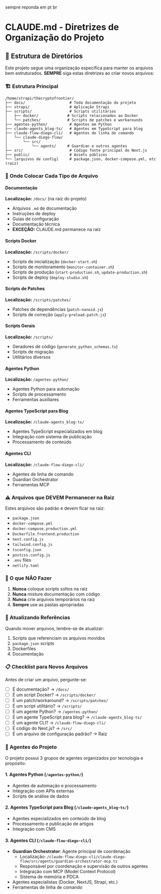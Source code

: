 sempre reponda em pt br
# CLAUDE.md - Diretrizes de Organização do Projeto

## 📁 Estrutura de Diretórios

Este projeto segue uma organização específica para manter os arquivos bem estruturados. **SEMPRE** siga estas diretrizes ao criar novos arquivos:

### 🏗️ Estrutura Principal

```
/home/strapi/thecryptofrontier/
├── docs/                    # Toda documentação do projeto
├── strapi/                  # Aplicação Strapi
├── scripts/                 # Scripts utilitários
│   ├── docker/             # Scripts relacionados ao Docker
│   └── patches/            # Scripts de patches e workarounds
├── agentes-python/          # Agentes em Python
├── claude-agents_blog-ts/   # Agentes em TypeScript para blog
├── claude-flow-diego-cli/   # Agentes de linha de comando
│   └── claude-diego-flow/
│       └── src/
│           └── agents/     # Guardian e outros agentes
├── src/                     # Código fonte principal do Next.js
├── public/                  # Assets públicos
└── [arquivos de config]     # package.json, docker-compose.yml, etc (raiz)
```

### 📝 Onde Colocar Cada Tipo de Arquivo

#### Documentação
**Localização:** `/docs/` (na raiz do projeto)
- Arquivos `.md` de documentação
- Instruções de deploy
- Guias de configuração
- Documentação técnica
- **EXCEÇÃO:** CLAUDE.md permanece na raiz

#### Scripts Docker
**Localização:** `/scripts/docker/`
- Scripts de inicialização (`docker-start.sh`)
- Scripts de monitoramento (`monitor-container.sh`)
- Scripts de produção (`start-production.sh`, `update-production.sh`)
- Scripts de deploy (`deploy-studio.sh`)

#### Scripts de Patches
**Localização:** `/scripts/patches/`
- Patches de dependências (`patch-nanoid.js`)
- Scripts de correção (`apply-preload-patch.js`)

#### Scripts Gerais
**Localização:** `/scripts/`
- Geradores de código (`generate_python_schemas.ts`)
- Scripts de migração
- Utilitários diversos

#### Agentes Python
**Localização:** `/agentes-python/`
- Agentes Python para automação
- Scripts de processamento
- Ferramentas auxiliares

#### Agentes TypeScript para Blog
**Localização:** `/claude-agents_blog-ts/`
- Agentes TypeScript especializados em blog
- Integração com sistema de publicação
- Processamento de conteúdo

#### Agentes CLI
**Localização:** `/claude-flow-diego-cli/`
- Agentes de linha de comando
- Guardian Orchestrator
- Ferramentas MCP

### ⚠️ Arquivos que DEVEM Permanecer na Raiz

Estes arquivos são padrão e devem ficar na raiz:
- `package.json`
- `docker-compose.yml`
- `docker-compose.production.yml`
- `Dockerfile.frontend.production`
- `next.config.js`
- `tailwind.config.js`
- `tsconfig.json`
- `postcss.config.js`
- `.env` files
- `netlify.toml`

### 🚫 O que NÃO Fazer

1. **Nunca** coloque scripts soltos na raiz
2. **Nunca** misture documentação com código
3. **Nunca** crie arquivos temporários na raiz
4. **Sempre** use as pastas apropriadas

### 🔄 Atualizando Referências

Quando mover arquivos, lembre-se de atualizar:
1. Scripts que referenciam os arquivos movidos
2. `package.json` scripts
3. Dockerfiles
4. Documentação

### 📋 Checklist para Novos Arquivos

Antes de criar um arquivo, pergunte-se:
- [ ] É documentação? → `/docs/`
- [ ] É um script Docker? → `/scripts/docker/`
- [ ] É um patch/workaround? → `/scripts/patches/`
- [ ] É um script utilitário? → `/scripts/`
- [ ] É um agente Python? → `/agentes-python/`
- [ ] É um agente TypeScript para blog? → `/claude-agents_blog-ts/`
- [ ] É um agente CLI? → `/claude-flow-diego-cli/`
- [ ] É código do Next.js? → `/src/`
- [ ] É um arquivo de configuração padrão? → Raiz

### 🤖 Agentes do Projeto

O projeto possui 3 grupos de agentes organizados por tecnologia e propósito:

#### 1. Agentes Python (`/agentes-python/`)
- Agentes de automação e processamento
- Integração com APIs externas
- Scripts de análise de dados

#### 2. Agentes TypeScript para Blog (`/claude-agents_blog-ts/`)
- Agentes especializados em conteúdo de blog
- Processamento e publicação de artigos
- Integração com CMS

#### 3. Agentes CLI (`/claude-flow-diego-cli/`)
- **Guardian Orchestrator**: Agente principal de coordenação
  - Localização: `/claude-flow-diego-cli/claude-diego-flow/src/agents/guardian-orchestrator-mcp.ts`
  - Responsável por coordenação e supervisão de outros agentes
  - Integração com MCP (Model Context Protocol)
  - Sistema de memória e PDCA
- Agentes especialistas (Docker, NextJS, Strapi, etc.)
- Ferramentas de linha de comando
